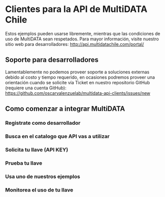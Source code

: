 # Clientes para la API de MultiDATA Chile

Estos ejemplos pueden usarse libremente, mientras que las condiciones de uso de MultiDATA sean respetados.
Para mayor información, visite nuestro sitio web para desarrolladores:
http://api.multidatachile.com/portal/

## Soporte para desarrolladores
Lamentablemente no podemos proveer soporte a soluciones externas debido al costo y tiempo requerido, en ocasiones podremos proveer una orientación cuando se solicite vía Ticket en nuestro repositorio GitHub (requiere una cuenta GitHub):
https://github.com/oscarvalenzuelab/multidata-api-clients/issues/new

## Como comenzar a integrar MultiDATA

### Registrate como desarrollador

### Busca en el catalogo que API vas a utilizar

### Solicita tu llave (API KEY)

### Prueba tu llave

### Usa uno de nuestros ejemplos

### Monitorea el uso de tu llave
